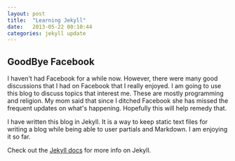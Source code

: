 ```yaml
---
layout: post
title:  "Learning Jekyll"
date:   2013-05-22 00:10:44
categories: jekyll update
---
```

## GoodBye Facebook ##
I haven't had Facebook for a while now. However, there were many good discussions that I had on Facebook that I really enjoyed. I am going to use this blog to discuss topics that interest me. These are mostly programming and religion. My mom said that since I ditched Facebook she has missed the frequent updates on what's happening. Hopefully this will help remedy that. 

I have written this blog in Jekyll. It is a way to keep static text files for writing a blog while being able to user partials and Markdown. I am enjoying it so far.

Check out the [Jekyll docs](http://jekyllrb.com/) for more info on Jekyll.
